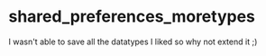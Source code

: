 # shared_preferences_moretypes
I wasn't able to save all the datatypes I liked so why not extend it ;)
